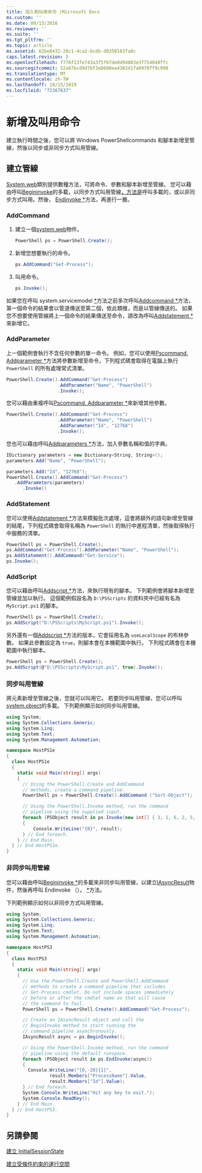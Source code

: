 ```yaml
---
title: 加入和叫用命令 |Microsoft Docs
ms.custom: ''
ms.date: 09/13/2016
ms.reviewer: ''
ms.suite: ''
ms.tgt_pltfrm: ''
ms.topic: article
ms.assetid: 62be8432-28c1-4ca2-bcdb-d0350163fa8c
caps.latest.revision: 5
ms.openlocfilehash: f776f13fe743a3f5f67de0d94883e3f754040ffc
ms.sourcegitcommit: 52a67bcd9d7bf3e8600ea4302d1fa8970ff9c998
ms.translationtype: MT
ms.contentlocale: zh-TW
ms.lasthandoff: 10/15/2019
ms.locfileid: "72367637"
---
```

# <a name="adding-and-invoking-commands"></a>新增及叫用命令

建立執行時間之後，您可以將 Windows PowerShellcommands 和腳本新增至管線，然後以同步或非同步方式叫用管線。

## <a name="creating-a-pipeline"></a>建立管線

 [System.web](/dotnet/api/system.management.automation.powershell)類別提供數種方法，可將命令、參數和腳本新增至管線。 您可以藉由呼叫[Begininvoke](/dotnet/api/System.Management.Automation.PowerShell.BeginInvoke)的多載，以同步方式叫用管線[，方法是](/dotnet/api/System.Management.Automation.PowerShell.Invoke)呼叫多載的，或以非同步方式叫用。然後， [Endinvoke *](/dotnet/api/System.Management.Automation.PowerShell.EndInvoke)方法，再進行一層。

### <a name="addcommand"></a>AddCommand

1. 建立一個[system.web](/dotnet/api/system.management.automation.powershell)物件。

   ```csharp
   PowerShell ps = PowerShell.Create();
   ```

2. 新增您想要執行的命令。

   ```csharp
   ps.AddCommand("Get-Process");
   ```

3. 叫用命令。

   ```csharp
   ps.Invoke();
   ```

 如果您在呼叫 system.servicemodel [*](/dotnet/api/System.Management.Automation.PowerShell.Invoke)方法之前多次呼叫[Addcommand *](/dotnet/api/System.Management.Automation.PowerShell.AddCommand)方法，第一個命令的結果會以管道傳送至第二個，依此類推，而是以管線傳送的。 如果您不想要使用管線將上一個命令的結果傳送至命令，請改為呼叫[Addstatement *](/dotnet/api/System.Management.Automation.PowerShell.AddStatement)來新增它。

### <a name="addparameter"></a>AddParameter

 上一個範例會執行不含任何參數的單一命令。 例如，您可以使用[Pscommand. Addparameter *](/dotnet/api/System.Management.Automation.PSCommand.AddParameter)方法將參數新增至命令，下列程式碼會取得在電腦上執行 `PowerShell` 的所有處理常式清單。

```csharp
PowerShell.Create().AddCommand("Get-Process")
                   .AddParameter("Name", "PowerShell")
                   .Invoke();
```

 您可以藉由重複呼叫[Pscommand. Addparameter *](/dotnet/api/System.Management.Automation.PSCommand.AddParameter)來新增其他參數。

```csharp
PowerShell.Create().AddCommand("Get-Process")
                   .AddParameter("Name", "PowerShell")
                   .AddParameter("Id", "12768")
                   .Invoke();
```

 您也可以藉由呼叫[Addparameters *](/dotnet/api/System.Management.Automation.PowerShell.AddParameters)方法，加入參數名稱和值的字典。

```csharp
IDictionary parameters = new Dictionary<String, String>();
parameters.Add("Name", "PowerShell");

parameters.Add("Id", "12768");
PowerShell.Create().AddCommand("Get-Process")
   .AddParameters(parameters)
      .Invoke()

```

### <a name="addstatement"></a>AddStatement

 您可以使用[Addstatement *](/dotnet/api/System.Management.Automation.PowerShell.AddStatement)方法來模擬批次處理，這會將額外的語句新增至管線的結尾，下列程式碼會取得名稱為 `PowerShell` 的執行中進程清單，然後取得執行中服務的清單。

```csharp
PowerShell ps = PowerShell.Create();
ps.AddCommand("Get-Process").AddParameter("Name", "PowerShell");
ps.AddStatement().AddCommand("Get-Service");
ps.Invoke();
```

### <a name="addscript"></a>AddScript

 您可以藉由呼叫[Addscript *](/dotnet/api/System.Management.Automation.PowerShell.AddScript)方法，來執行現有的腳本。 下列範例會將腳本新增至管線並加以執行。 這個範例假設名為 `D:\PSScripts` 的資料夾中已經有名為 `MyScript.ps1` 的腳本。

```csharp
PowerShell ps = PowerShell.Create();
ps.AddScript("D:\PSScripts\MyScript.ps1").Invoke();
```

 另外還有一個[Addscript *](/dotnet/api/System.Management.Automation.PowerShell.AddScript)方法的版本，它會採用名為 `useLocalScope` 的布林參數。 如果此參數設定為 `true`，則腳本會在本機範圍中執行。 下列程式碼會在本機範圍中執行腳本。

```csharp
PowerShell ps = PowerShell.Create();
ps.AddScript(@"D:\PSScripts\MyScript.ps1", true).Invoke();
```

### <a name="invoking-a-pipeline-synchronously"></a>同步叫用管線

 將元素新增至管線之後，您就可以叫用它。 若要同步叫用管線，您可以呼叫[system.object](/dotnet/api/System.Management.Automation.PowerShell.Invoke)的多載。 下列範例顯示如何同步叫用管線。

```csharp
using System;
using System.Collections.Generic;
using System.Linq;
using System.Text;
using System.Management.Automation;

namespace HostPS1e
{
  class HostPS1e
  {
    static void Main(string[] args)
    {
      // Using the PowerShell.Create and AddCommand
      // methods, create a command pipeline.
      PowerShell ps = PowerShell.Create().AddCommand ("Sort-Object");

      // Using the PowerShell.Invoke method, run the command
      // pipeline using the supplied input.
      foreach (PSObject result in ps.Invoke(new int[] { 3, 1, 6, 2, 5, 4 }))
      {
          Console.WriteLine("{0}", result);
      } // End foreach.
    } // End Main.
  } // End HostPS1e.
}
```

### <a name="invoking-a-pipeline-asynchronously"></a>非同步叫用管線

 您可以藉由呼叫[Begininvoke *](/dotnet/api/System.Management.Automation.PowerShell.BeginInvoke)的多載來非同步叫用管線，以建立[IAsyncResult](https://msdn.microsoft.com/library/system.iasyncresult\(v=vs.110\).aspx)物件，然後再呼叫 Endinvoke （）。 [*](/dotnet/api/System.Management.Automation.PowerShell.EndInvoke)方法。

 下列範例顯示如何以非同步方式叫用管線。

```csharp
using System;
using System.Collections.Generic;
using System.Linq;
using System.Text;
using System.Management.Automation;

namespace HostPS3
{
  class HostPS3
  {
    static void Main(string[] args)
    {
      // Use the PowerShell.Create and PowerShell.AddCommand
      // methods to create a command pipeline that includes
      // Get-Process cmdlet. Do not include spaces immediately
      // before or after the cmdlet name as that will cause
      // the command to fail.
      PowerShell ps = PowerShell.Create().AddCommand("Get-Process");

      // Create an IAsyncResult object and call the
      // BeginInvoke method to start running the
      // command pipeline asynchronously.
      IAsyncResult async = ps.BeginInvoke();

      // Using the PowerShell.Invoke method, run the command
      // pipeline using the default runspace.
      foreach (PSObject result in ps.EndInvoke(async))
      {
        Console.WriteLine("{0,-20}{1}",
                result.Members["ProcessName"].Value,
                result.Members["Id"].Value);
      } // End foreach.
      System.Console.WriteLine("Hit any key to exit.");
      System.Console.ReadKey();
    } // End Main.
  } // End HostPS3.
}
```

## <a name="see-also"></a>另請參閱

 [建立 InitialSessionState](./creating-an-initialsessionstate.md)

 [建立受條件約束的運行空間](./creating-a-constrained-runspace.md)
